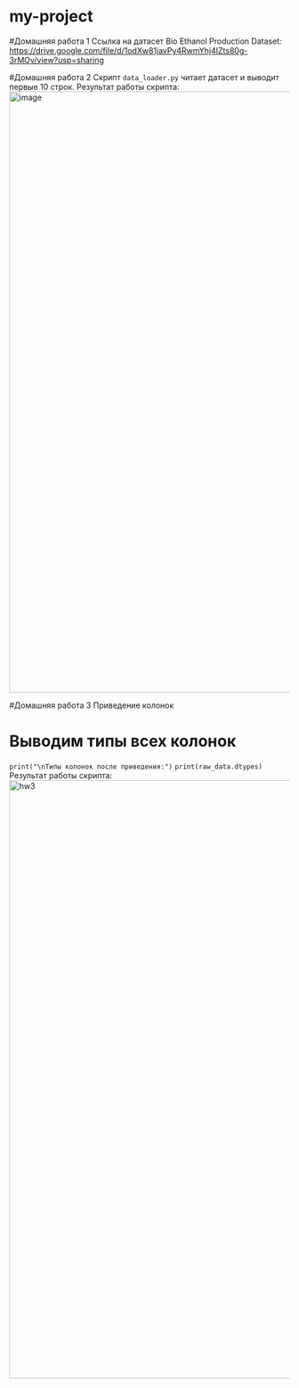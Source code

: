 # my-project
#Домашняя работа 1
Ссылка на датасет Bio Ethanol Production Dataset: https://drive.google.com/file/d/1odXw81javPy4RwmYhj4IZts80g-3rMOv/view?usp=sharing

#Домашняя работа 2
Скрипт `data_loader.py` читает датасет и выводит первые 10 строк.
Результат работы скрипта:
<img width="1919" height="1079" alt="image" src="https://github.com/user-attachments/assets/821898de-e93b-49c8-86bd-a0b1efc4c3b7" />

#Домашняя работа 3
Приведение колонок
# Выводим типы всех колонок
`print("\nТипы колонок после приведения:")`
`print(raw_data.dtypes)`
Результат работы скрипта:
<img width="1919" height="1074" alt="hw3" src="https://github.com/user-attachments/assets/5728ade9-6ee6-4ca0-9731-5ff6cfb57742" />

